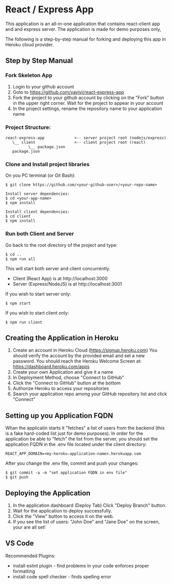 # React / Express App

This application is an all-in-one application that contains react-client app and and express server.
The application is made for demo purposes only,

The following is a step-by-step manual for forking and deploying this app in Heroku cloud provider.

## Step by Step Manual

### Fork Skeleton App
1. Login to your github account
2. Goto to https://github.com/yavivi/react-express-app
3. Fork the project to your github account by clicking on the "Fork" button in the upper right corner.
Wait for the project to appear in your account
4. In the project settings, rename the repository name to your application name

### Project Structure:
```
react-express-app             <-- server project root (nodejs/express)
   \__ client                 <-- client project root (react)
          \__ package.json
   package.json
```

### Clone and Install project libraries

On you PC terminal (or Git Bash):
```
$ git clone https://github.com/<your-github-user>/<your-repo-name>

Install server dependencies:
$ cd <your-app-name>
$ npm install

Install client dependencies:
$ cd client
$ npm install
```

### Run both Client and Server
Go back to the root directory of the project and type:
```
$ cd ..
$ npm run all
```
This will start both server and client concurrently.
* Client (React App) is at http://localhost:3000
* Server (Express/NodeJS) is at http://localhost:3001

If you wish to start server only:
```
$ npm start
```
If you wish to start client only:
```
$ npm run client
```

## Creating the Application in Heroku
1. Create an account in Heroku Cloud (https://signup.heroku.com)
You should verify the account by the provided email and set a new password.
You should reach the Heroku Welcome Screen at: https://dashboard.heroku.com/apps
2. Create your own Application and give it a name
3. In Deployment Method, choose "Connect to GitHub"
4. Click the "Connect to GitHub" button at the bottom
5. Authorize Heroku to access your repositories
6. Search your application repo among your GitHub repository list and click "Connect"

## Setting up you Application FQDN
Whan the applicatin starts it "fetches" a list of users from the backend (this is a fake hard-coded list just for demo purposes).
In order for the application be able to "fetch" the list from the server, you should set the application FQDN in the .env file located under the client directory:
```
REACT_APP_DOMAIN=<my-heroku-application-name>.herokuapp.com
```
After you change the .env file, commit and push your changes:
```
$ git commit -a -m "set application FQDN in env file"
$ git push
```

## Deploying the Application
1. In the application dashboard (Deploy Tab) Click "Deploy Branch" button.
2. Wait for the application to deploy successfully.
3. Click the "View" button to access it on the web.
4. If you see the list of users: "John Doe" and "Jane Doe" on the screen, your are all set!

## VS Code
Recommended Plugins:
* install eslint plugin - find problems in your code enforces proper formatting 
* install code spell checker - finds spelling error




